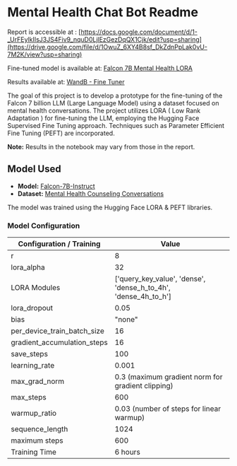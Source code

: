 # Mental Health Chat Bot Readme

Report is accessible at : [https://docs.google.com/document/d/1-_UrFEylkIIsJ3JS4Fiv9_nquD0LjlEzGezDqQX1Cjk/edit?usp=sharing](https://drive.google.com/file/d/1OwuZ_6XY4B8sf_DkZdnPpLak0vU-7M2K/view?usp=sharing)

Fine-tuned model is available at: [Falcon 7B Mental Health LORA](https://huggingface.co/vkamal/falcon_7b_instruct_trained_mental_health_lora)

Results available at: [WandB - Fine Tuner](https://api.wandb.ai/links/fine-tuner/y4nxzle7)

The goal of this project is to develop a prototype for the fine-tuning of the Falcon 7 billion LLM (Large Language Model) using a dataset focused on mental health conversations. The project utilizes LORA ( Low Rank Adaptation )  for fine-tuning the LLM, employing the Hugging Face Supervised Fine Tuning approach. Techniques such as Parameter Efficient Fine Tuning (PEFT) are incorporated.

**Note:** Results in the notebook may vary from those in the report.

## Model Used
- **Model:** [Falcon-7B-Instruct](https://huggingface.co/tiiuae/falcon-7b-instruct)
- **Dataset:** [Mental Health Counseling Conversations](https://huggingface.co/datasets/Amod/mental_health_counseling_conversations)

The model was trained using the Hugging Face LORA & PEFT libraries.

### Model Configuration

| Configuration / Training                   | Value                                                |
| ------------------------------------------- | ---------------------------------------------------- |
| r                                           | 8                                                    |
| lora_alpha                                  | 32                                                   |
| LORA Modules                               | ['query_key_value', 'dense', 'dense_h_to_4h', 'dense_4h_to_h'] |
| lora_dropout                                | 0.05                                                 |
| bias                                        | "none"                                               |
| per_device_train_batch_size                 | 16                                                   |
| gradient_accumulation_steps                 | 16                                                   |
| save_steps                                  | 100                                                  |
| learning_rate                               | 0.001                                               |
| max_grad_norm                               | 0.3 (maximum gradient norm for gradient clipping)    |
| max_steps                                   | 600                                                  |
| warmup_ratio                                | 0.03 (number of steps for linear warmup)             |
| sequence_length                             | 1024                                                 |
| maximum steps                               | 600                                                 |
| Training Time                               | 6 hours                                             |

